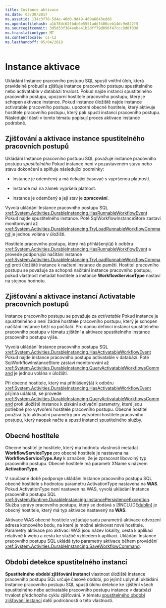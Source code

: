 ```yaml
---
title: Instance aktivace
ms.date: 03/30/2017
ms.assetid: 134c3f70-5d4e-46d0-9d49-469a6643edd8
ms.openlocfilehash: a1b78dc62fbdc6e5551addf400ceb14dc9e822f5
ms.sourcegitcommit: 3d5d33f384eeba41b2dff79d096f47ccc8d8f03d
ms.translationtype: MT
ms.contentlocale: cs-CZ
ms.lasthandoff: 05/04/2018
---
```

# <a name="instance-activation"></a>Instance aktivace
Ukládání Instance pracovního postupu SQL spustí vnitřní úloh, která pravidelně probudí a zjišťuje instance pracovního postupu spustitelného nebo activatable v databázi trvalost. Pokud najde instanci spustitelného pracovního postupu, upozorní hostitele pracovního postupu, který je schopen aktivace instance. Pokud instance úložiště najde instance activatable pracovního postupu, upozorní obecné hostitele, který aktivuje hostitele pracovního postupu, který pak spustí instanci pracovního postupu. Následující části v tomto tématu popisují proces aktivace instance podrobně.  
  
##  <a name="RunnableSection"></a> Zjišťování a aktivace instance spustitelného pracovních postupů  
 Ukládání Instance pracovního postupu SQL považuje instance pracovního postupu *spustitelného* Pokud instance není v pozastaveném stavu nebo stavu dokončení a splňuje následující podmínky:  
  
-   Instance je odemčený a má čekající časovač s vypršenou platností.  
  
-   Instance má na zámek vypršela platnost.  
  
-   Instance je odemčený a její stav je **zpracování**.  
  
 Vyvolá ukládání Instance pracovního postupu SQL <xref:System.Activities.DurableInstancing.HasRunnableWorkflowEvent> Pokud najde spustitelného instance. Poté SqlWorkflowInstanceStore zastaví monitorování až <xref:System.Activities.DurableInstancing.TryLoadRunnableWorkflowCommand> je jednou volána v úložišti.  
  
 Hostitele pracovního postupu, který má přihlášený(á) k odběru <xref:System.Activities.DurableInstancing.HasRunnableWorkflowEvent> a provede podporující načítání instance <xref:System.Activities.DurableInstancing.TryLoadRunnableWorkflowCommand> proti úložiště instance k načtení instance do paměti. Hostitel pracovního postupu se považuje za schopná načítání instance pracovního postupu, pokud vlastnost metadat hostitele a instance **WorkflowServiceType** nastaví na stejnou hodnotu.  
  
## <a name="detecting-and-activating-activatable-workflow-instances"></a>Zjišťování a aktivace instancí Activatable pracovních postupů  
 Instance pracovního postupu se považuje za *activatable* Pokud instance je spustitelného a není žádné hostitele pracovního postupu, který je schopen načítání instance běží na počítači. Pro danou definici instanci spustitelného pracovního postupu v tématu zjištění a aktivace spustitelného instance pracovního postupu výše.  
  
 Vyvolá ukládání Instance pracovního postupu SQL <xref:System.Activities.DurableInstancing.HasActivatableWorkflowEvent> Pokud najde instance pracovního postupu activatable v databázi. Poté SqlWorkflowInstanceStore zastaví monitorování až <xref:System.Activities.DurableInstancing.QueryActivatableWorkflowsCommand> je jednou volána v úložišti.  
  
 Při obecné hostitele, který má přihlášený(á) k odběru <xref:System.Activities.DurableInstancing.HasActivatableWorkflowEvent> přijímá události, se provede <xref:System.Activities.DurableInstancing.QueryActivatableWorkflowsCommand> proti úložiště instance k získání aktivační parametry, které jsou potřebné pro vytvoření hostitele pracovního postupu. Obecné hostitel používá tyto aktivační parametry pro vytvoření hostitele pracovního postupu, který naopak načte a spustí instanci spustitelného služby.  
  
## <a name="generic-hosts"></a>Obecné hostitele  
 Obecné hostitel je hostitele, který má hodnotu vlastnosti metadat **WorkflowServiceType** pro obecné hostitele je nastavena na **WorkflowServiceType.Any** k označení, že je zpracovat libovolný typ pracovního postupu. Obecné hostitele má parametr XName s názvem **ActivationType**.  
  
 V současné době podporuje ukládání Instance pracovního postupu SQL obecné hostitele s hodnotou parametru ActivationType nastavena na **WAS**. Pokud ActivationType není nastaven na WAS, vyvolá ukládání Instance pracovního postupu SQL <xref:System.Runtime.DurableInstancing.InstancePersistenceException>. Služba správy pracovního postupu, který se dodává s [!INCLUDE[dublin](../../../includes/dublin-md.md)] je obecný hostitele, který má typ aktivace nastavený na **WAS**.  
  
 Aktivace WAS obecné hostitele vyžaduje sadu parametrů aktivace odvození adresa koncového bodu, na které je možné aktivovat nové hostitele. Parametry aktivace pro aktivaci WAS jsou název lokality, cesta k aplikaci relativně k webu a cestu ke službě vzhledem k aplikaci. Ukládání Instance pracovního postupu SQL ukládá tyto parametry aktivace během provádění <xref:System.Activities.DurableInstancing.SaveWorkflowCommand>.  
  
## <a name="runnable-instances-detection-period"></a>Období detekce spustitelného instancí  
 **Spustitelného období zjišťování instancí** vlastnost úložiště Instance pracovního postupu SQL určuje časové období, po jejímž uplynutí ukládání Instance pracovního postupu SQL spustí úlohu detekce ke zjištění všech spustitelného nebo activatable pracovního postupu instance v databázi trvalost předchozího cyklu zjišťování. V tématu [spustitelného období zjišťování instancí](../../../docs/framework/windows-workflow-foundation/runnable-instances-detection-period.md) další podrobnosti o této vlastnosti.
